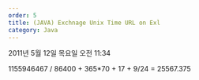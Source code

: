 ```yaml
---
order: 5
title: (JAVA) Exchnage Unix Time URL on Exl
category: Java
---
```


2011년 5월 12일 목요일
오전 11:34

1155946467 / 86400 + 365*70 + 17 + 9/24 = 25567.375